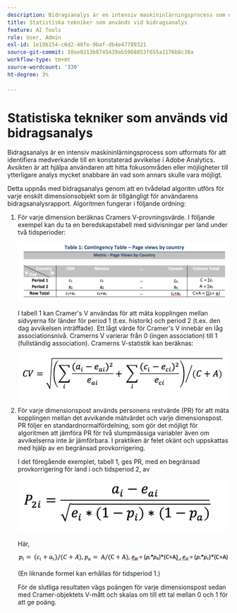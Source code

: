```yaml
---
description: Bidragsanalys är en intensiv maskininlärningsprocess som utformats för att identifiera medverkande till en konstaterad avvikelse i Adobe Analytics. Avsikten är att hjälpa användaren att hitta fokusområden eller möjligheter till ytterligare analys mycket snabbare än vad som annars skulle vara möjligt.
title: Statistiska tekniker som används vid bidragsanalys
feature: AI Tools
role: User, Admin
exl-id: 1e19b154-c6d2-48fe-9baf-db4e47789321
source-git-commit: 10ae8213b8745439ab5968853f655a1176b8c38a
workflow-type: tm+mt
source-wordcount: '330'
ht-degree: 3%

---
```


# Statistiska tekniker som används vid bidragsanalys

Bidragsanalys är en intensiv maskininlärningsprocess som utformats för att identifiera medverkande till en konstaterad avvikelse i Adobe Analytics. Avsikten är att hjälpa användaren att hitta fokusområden eller möjligheter till ytterligare analys mycket snabbare än vad som annars skulle vara möjligt.

Detta uppnås med bidragsanalys genom att en tvådelad algoritm utförs för varje enskilt dimensionsobjekt som är tillgängligt för användarens bidragsanalysrapport. Algoritmen fungerar i följande ordning:

1. För varje dimension beräknas Cramers V-provningsvärde. I följande exempel kan du ta en beredskapstabell med sidvisningar per land under två tidsperioder:

   ![](assets/contingency_table.png)

   I tabell 1 kan Cramer&#39;s V användas för att mäta kopplingen mellan sidvyerna för länder för period 1 (t.ex. historik) och period 2 (t.ex. den dag avvikelsen inträffade). Ett lågt värde för Cramer&#39;s V innebär en låg associationsnivå. Cramerns V varierar från 0 (ingen association) till 1 (fullständig association). Cramerns V-statistik kan beräknas:

   ![](assets/cramers-v.png)

1. För varje dimensionspost används personens restvärde (PR) för att mäta kopplingen mellan det avvikande mätvärdet och varje dimensionspost. PR följer en standardnormalfördelning, som gör det möjligt för algoritmen att jämföra PR för två slumpmässiga variabler även om avvikelserna inte är jämförbara. I praktiken är felet okänt och uppskattas med hjälp av en begränsad provkorrigering.

   I det föregående exemplet, tabell 1, ges PR, med en begränsad provkorrigering för land i och tidsperiod 2, av

   ![](assets/persons-residual.png)

   Här,

   ![](assets/pr-example.png)

   (En liknande formel kan erhållas för tidsperiod 1.)

   För de slutliga resultaten vägs poängen för varje dimensionspost sedan med Cramer-objektets V-mått och skalas om till ett tal mellan 0 och 1 för att ge poäng.

